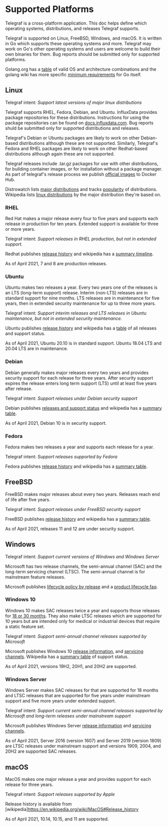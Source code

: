 Supported Platforms
===================
Telegraf is a cross-platform application. This doc helps define which operating systems, distributions, and releases Telegraf supports.

Telegraf is supported on Linux, FreeBSD, Windows, and macOS. It is written in Go which supports these operating systems and more. Telegraf may work on Go's other operating systems and users are welcome to build their own binaries for them. Bug reports should be submitted only for supported platforms.

Golang.org has a [table](https://golang.org/doc/install/source#environment) of valid OS and architecture combinations and the golang wiki has more specific [minimum requirements](https://github.com/golang/go/wiki/MinimumRequirements#operating-systems) for Go itself.

Linux
-----
Telegraf intent: *Support latest versions of major linux distributions*

Telegraf supports RHEL, Fedora, Debian, and Ubuntu. InfluxData provides package repositories for these distributions. Instructions for using the package repositories can be found on [docs.influxdata.com](https://docs.influxdata.com/telegraf/latest/introduction/installation/). Bug reports shuld be submitted only for supported distributions and releases.

Telegraf's Debian or Ubuntu packages are likely to work on other Debian-based distributions although these are not supported. Similarly, Telegraf's Fedora and RHEL packages are likely to work on other Redhat-based distributions although again these are not supported.

Telegraf releases include .tar.gz packages for use with other distributions, for building container images, or for installation without a package manager. As part of telegraf's release process we publish [official images](https://hub.docker.com/_/telegraf) to Docker Hub.

Distrowatch lists [major distributions](https://distrowatch.com/dwres.php?resource=major) and tracks [popularity](https://distrowatch.com/dwres.php?resource=popularity) of distributions. Wikipedia lists [linux distributions](https://en.wikipedia.org/wiki/List_of_Linux_distributions) by the major distribution they're based on.

### RHEL
Red Hat makes a major release every four to five years and supports each release in production for ten years. Extended support is available for three or more years.

Telegraf intent: *Support releases in RHEL production, but not in extended support.*

Redhat publishes [release history](https://access.redhat.com/articles/3078) and wikipedia has a [summary timeline](https://en.wikipedia.org/wiki/Red_Hat_Enterprise_Linux#Version_history_and_timeline).

As of April 2021, 7 and 8 are production releases.

### Ubuntu
Ubuntu makes two releases a year. Every two years one of the releases is an LTS (long-term support) release. Interim (non-LTS) releases are in standard support for nine months. LTS releases are in maintenance for five years, then in extended security maintenance for up to three more years.

Telegraf intent: *Support interim releases and LTS releases in Ubuntu maintenance, but not in extended security maintenance.*

Ubuntu publishes [release history](https://ubuntu.com/about/release-cycle) and wikipedia has a [table](https://en.wikipedia.org/wiki/Ubuntu_version_history#Table_of_versions) of all releases and support status.

As of April 2021, Ubuntu 20.10 is in standard support. Ubuntu 18.04 LTS and 20.04 LTS are in maintenance.

### Debian
Debian generally makes major releases every two years and provides security support for each release for three years. After security support expires the release enters long term support (LTS) until at least five years after release.

Telegraf intent: *Support releases under Debian security support*

Debian publishes [releases and support status](https://www.debian.org/releases/) and wikipedia has a [summary table](https://en.wikipedia.org/wiki/Debian_version_history#Release_table).

As of April 2021, Debian 10 is in security support.

### Fedora
Fedora makes two releases a year and supports each release for a year.

Telegraf intent: *Support releases supported by Fedora*

Fedora publishes [release history](https://fedoraproject.org/wiki/Releases) and wikipedia has a [summary table](https://en.wikipedia.org/wiki/Fedora_version_history#Version_history).

FreeBSD
-------
FreeBSD makes major releases about every two years. Releases reach end of life after five years.

Telegraf intent: *Support releases under FreeBSD security support*

FreeBSD publishes [release history](https://www.freebsd.org/security/#sup) and wikipedia has a [summary table](https://en.wikipedia.org/wiki/FreeBSD#Version_history).

As of April 2021, releases 11 and 12 are under security support.

Windows
-------
Telegraf intent: *Support current versions of Windows and Windows Server*

Microsoft has two release channels, the semi-annual channel (SAC) and the long-term servicing channel (LTSC). The semi-annual channel is for mainstream feature releases.

Microsoft publishes [lifecycle policy by release](https://docs.microsoft.com/en-us/lifecycle/products/?terms=windows) and a [product lifecycle faq](https://docs.microsoft.com/en-us/lifecycle/faq/windows).

### Windows 10
Windows 10 makes SAC releases twice a year and supports those releases for [18 or 30 months](https://docs.microsoft.com/en-us/lifecycle/faq/windows#what-is-the-servicing-timeline-for-a-version-feature-update-of-windows-10). They also make LTSC releases which are supported for 10 years but are intended only for medical or industrial devices that require a static feature set.

Telegraf intent: *Support semi-annual channel releases supported by Microsoft*

Microsoft publishes Windows 10 [release information](https://docs.microsoft.com/en-us/windows/release-health/release-information), and [servicing channels](https://docs.microsoft.com/en-us/windows/deployment/update/get-started-updates-channels-tools). Wikipedia has a [summary table](https://en.wikipedia.org/wiki/Windows_10_version_history#Channels) of support status.

As of April 2021, versions 19H2, 20H1, and 20H2 are supported.

### Windows Server

Windows Server makes SAC releases for that are supported for 18 months and LTSC releases that are supported for five years under mainstream support and five more years under extended support.

Telegraf intent: *Support current semi-annual channel releases supported by Microsoft and long-term releases under mainstream support*

Microsoft publishes Windows Server [release information](https://docs.microsoft.com/en-us/windows-server/get-started/windows-server-release-info) and [servicing channels](https://docs.microsoft.com/en-us/windows-server/get-started-19/servicing-channels-19).

As of April 2021, Server 2016 (version 1607) and Server 2019 (version 1809) are LTSC releases under mainstream support and versions 1909, 2004, and 20H2 are supported SAC releases.

macOS
-----
MacOS makes one major release a year and provides support for each release for three years.

Telegraf intent: *Support releases supported by Apple*

Release history is available from [wikipedia]https://en.wikipedia.org/wiki/MacOS#Release_history

As of April 2021, 10.14, 10.15, and 11 are supported.
